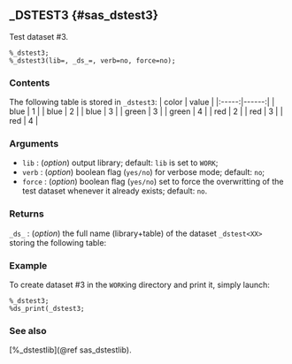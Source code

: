 ## _DSTEST3 {#sas_dstest3}
Test dataset #3.

	%_dstest3;
	%_dstest3(lib=, _ds_=, verb=no, force=no);

### Contents
The following table is stored in `_dstest3`:
| color | value |
|:-----:|------:|
|  blue |   1   |
|  blue |   2   |
|  blue |   3   |
| green |   3   |
| green |   4   |
|  red  |   2   |
|  red  |   3   |
|  red  |   4   |

### Arguments
* `lib` : (_option_) output library; default: `lib` is set to `WORK`;
* `verb` : (_option_) boolean flag (`yes/no`) for verbose mode; default: `no`;
* `force` : (_option_) boolean flag (`yes/no`) set to force the overwritting of the
	test dataset whenever it already exists; default: `no`. 

### Returns
`_ds_` : (_option_) the full name (library+table) of the dataset `_dstest<XX>` storing the 
	following table: 

### Example
To create dataset #3 in the `WORK`ing directory and print it, simply launch:
	
	%_dstest3;
	%ds_print(_dstest3;

### See also
[%_dstestlib](@ref sas_dstestlib).
